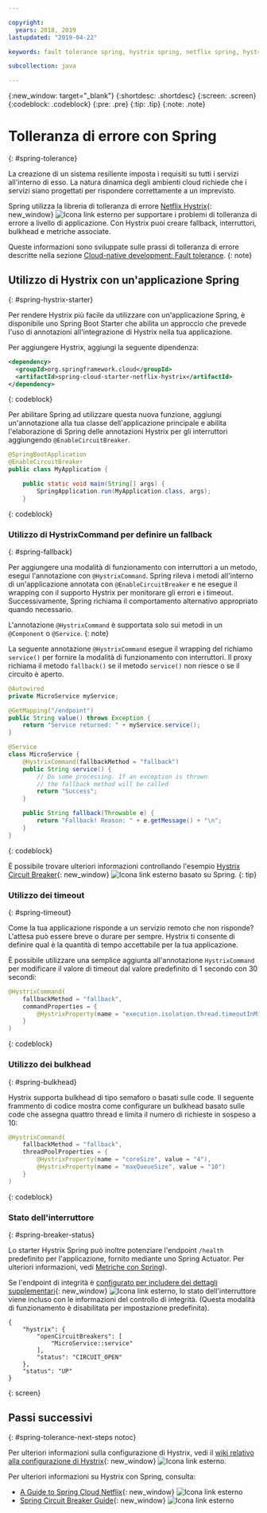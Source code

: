 ```yaml
---

copyright:
  years: 2018, 2019
lastupdated: "2019-04-22"

keywords: fault tolerance spring, hystrix spring, netflix spring, hystrixcommand spring, bulkhead spring, circuit breaker spring

subcollection: java

---
```


{:new_window: target="_blank"}
{:shortdesc: .shortdesc}
{:screen: .screen}
{:codeblock: .codeblock}
{:pre: .pre}
{:tip: .tip}
{:note: .note}

# Tolleranza di errore con Spring
{: #spring-tolerance}

La creazione di un sistema resiliente imposta i requisiti su tutti i servizi all'interno di esso. La natura dinamica degli ambienti cloud richiede che i servizi siano progettati per rispondere correttamente a un imprevisto.

Spring utilizza la libreria di tolleranza di errore [Netflix Hystrix](https://github.com/Netflix/Hystrix/wiki){: new_window} ![Icona link esterno](../icons/launch-glyph.svg "Icona link esterno") per supportare i problemi di tolleranza di errore a livello di applicazione. Con Hystrix puoi creare fallback, interruttori, bulkhead e metriche associate.

Queste informazioni sono sviluppate sulle prassi di tolleranza di errore descritte nella sezione [Cloud-native development: Fault tolerance](/docs/java?topic=cloud-native-fault-tolerance#fault-tolerance).
{: note}

## Utilizzo di Hystrix con un'applicazione Spring
{: #spring-hystrix-starter}

Per rendere Hystrix più facile da utilizzare con un'applicazione Spring, è disponibile uno Spring Boot Starter che abilita un approccio che prevede l'uso di annotazioni all'integrazione di Hystrix nella tua applicazione.

Per aggiungere Hystrix, aggiungi la seguente dipendenza:

```xml
<dependency>
  <groupId>org.springframework.cloud</groupId>
  <artifactId>spring-cloud-starter-netflix-hystrix</artifactId>
</dependency>
```
{: codeblock}

Per abilitare Spring ad utilizzare questa nuova funzione, aggiungi un'annotazione alla tua classe dell'applicazione principale e abilita l'elaborazione di Spring delle annotazioni Hystrix per gli interruttori aggiungendo `@EnableCircuitBreaker`.

```java
@SpringBootApplication
@EnableCircuitBreaker
public class MyApplication {

	public static void main(String[] args) {
		SpringApplication.run(MyApplication.class, args);
	}
```
{: codeblock}

### Utilizzo di HystrixCommand per definire un fallback
{: #spring-fallback}

Per aggiungere una modalità di funzionamento con interruttori a un metodo, esegui l'annotazione con `@HystrixCommand`. Spring rileva i metodi all'interno di un'applicazione annotata con `@EnableCircuitBreaker` e ne esegue il wrapping con il supporto Hystrix per monitorare gli errori e i timeout. Successivamente, Spring richiama il comportamento alternativo appropriato quando necessario.

L'annotazione `@HystrixCommand` è supportata solo sui metodi in un `@Component` o `@Service`.
{: note}

La seguente annotazione `@HystrixCommand` esegue il wrapping del richiamo `service()` per fornire la modalità di funzionamento con interruttori. Il proxy richiama il metodo `fallback()` se il metodo `service()` non riesce o se il circuito è aperto.

```java
@Autowired
private MicroService myService;

@GetMapping("/endpoint")
public String value() throws Exception {
    return "Service returned: " + myService.service();
}

@Service
class MicroService {
    @HystrixCommand(fallbackMethod = "fallback")
    public String service() {
        // Do some processing. If an exception is thrown
        // the fallback method will be called
        return "Success";
    }

    public String fallback(Throwable e) {
        return "Fallback! Reason: " + e.getMessage() + "\n";
    }
}
```
{: codeblock}

È possibile trovare ulteriori informazioni controllando l'esempio [Hystrix Circuit Breaker](https://spring.io/guides/gs/circuit-breaker/){: new_window} ![Icona link esterno](../icons/launch-glyph.svg "Icona link esterno") basato su Spring.
{: tip}

### Utilizzo dei timeout
{: #spring-timeout}

Come la tua applicazione risponde a un servizio remoto che non risponde? L'attesa può essere breve o durare per sempre. Hystrix ti consente di definire qual è la quantità di tempo accettabile per la tua applicazione.

È possibile utilizzare una semplice aggiunta all'annotazione `HystrixCommand` per modificare il valore di timeout dal valore predefinito di 1 secondo con 30 secondi:

```java
@HystrixCommand(
    fallbackMethod = "fallback",
    commandProperties = {
        @HystrixProperty(name = "execution.isolation.thread.timeoutInMilliseconds", value = "30000"),
    }
)
```
{: codeblock}

### Utilizzo dei bulkhead
{: #spring-bulkhead}

Hystrix supporta bulkhead di tipo semaforo o basati sulle code. Il seguente frammento di codice mostra come configurare un bulkhead basato sulle code che assegna quattro thread e limita il numero di richieste in sospeso a 10:

```java
@HystrixCommand(
    fallbackMethod = "fallback",
    threadPoolProperties = {
        @HystrixProperty(name = "coreSize", value = "4"),
        @HystrixProperty(name = "maxQueueSize", value = "10")
    }
)
```
{: codeblock}

### Stato dell'interruttore
{: #spring-breaker-status}

Lo starter Hystrix Spring può inoltre potenziare l'endpoint `/health` predefinito per l'applicazione, fornito mediante uno Spring Actuator. Per ulteriori informazioni, vedi [Metriche con Spring](/docs/java?topic=java-spring-metrics#spring-metrics)).

Se l'endpoint di integrità è [configurato per includere dei dettagli supplementari](https://docs.spring.io/spring-boot/docs/current/reference/html/production-ready-endpoints.html#production-ready-health){: new_window} ![Icona link esterno](../icons/launch-glyph.svg "Icona link esterno"), lo stato dell'interruttore viene incluso con le informazioni del controllo di integrità. (Questa modalità di funzionamento è disabilitata per impostazione predefinita).

```
{
    "hystrix": {
        "openCircuitBreakers": [
            "MicroService::service"
        ],
        "status": "CIRCUIT_OPEN"
    },
    "status": "UP"
}
```
{: screen}

## Passi successivi
{: #spring-tolerance-next-steps notoc}

Per ulteriori informazioni sulla configurazione di Hystrix, vedi il [wiki relativo alla configurazione di Hystrix](https://github.com/Netflix/Hystrix/wiki/Configuration){: new_window} ![Icona link esterno](../icons/launch-glyph.svg "Icona link esterno").

Per ulteriori informazioni su Hystrix con Spring, consulta:

* [A Guide to Spring Cloud Netflix](https://www.baeldung.com/spring-cloud-netflix-hystrix){: new_window} ![Icona link esterno](../icons/launch-glyph.svg "Icona link esterno")
* [Spring Circuit Breaker Guide](https://spring.io/guides/gs/circuit-breaker/){: new_window} ![Icona link esterno](../icons/launch-glyph.svg "Icona link esterno")
